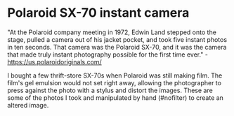 # Polaroid SX-70 instant camera
"At the Polaroid company meeting in 1972, Edwin Land stepped onto the stage, pulled a camera out of his jacket pocket, and took five instant photos in ten seconds. That camera was the Polaroid SX-70, and it was the camera that made truly instant photography possible for the first time ever."  - https://us.polaroidoriginals.com/

I bought a few thrift-store SX-70s when Polaroid was still making film. The film's gel emulsion would not set right away, allowing the photographer to press against the photo with a stylus and distort the images. These are some of the photos I took and manipulated by hand (#nofilter) to create an altered image.

